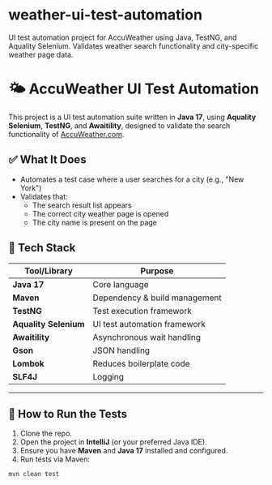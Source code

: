 # weather-ui-test-automation
UI test automation project for AccuWeather using Java, TestNG, and Aquality Selenium. Validates weather search functionality and city-specific weather page data.
# 🌤️ AccuWeather UI Test Automation

This project is a UI test automation suite written in **Java 17**, using **Aquality Selenium**, **TestNG**, and **Awaitility**, designed to validate the search functionality of [AccuWeather.com](https://www.accuweather.com).

## ✅ What It Does

- Automates a test case where a user searches for a city (e.g., "New York")
- Validates that:
  - The search result list appears
  - The correct city weather page is opened
  - The city name is present on the page
    
## 🔧 Tech Stack

| Tool/Library        | Purpose                          |
|---------------------|----------------------------------|
| **Java 17**         | Core language                    |
| **Maven**           | Dependency & build management    |
| **TestNG**          | Test execution framework         |
| **Aquality Selenium** | UI test automation framework  |
| **Awaitility**      | Asynchronous wait handling       |
| **Gson**            | JSON handling                    |
| **Lombok**          | Reduces boilerplate code         |
| **SLF4J**           | Logging                          |

---

## 🚀 How to Run the Tests

1. Clone the repo.
2. Open the project in **IntelliJ** (or your preferred Java IDE).
3. Ensure you have **Maven** and **Java 17** installed and configured.
4. Run tests via Maven:

```bash
mvn clean test

